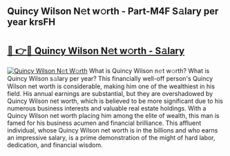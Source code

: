 ## Quincy Wilson N𝚎t w𝚘rth - Part-M4F S𝚊lary per year krsFH

# <h2><a href="http://gc0y1n6.nevu.top/?p=Quincy+Wilson">🔗 👉🔴 Quincy Wilson N𝚎t w𝚘rth - S𝚊lary</a></h2>

[![Quincy Wilson N𝚎t W𝚘rth](https://i.imgur.com/Oavwk0R.jpeg)](http://gc0y1n6.nevu.top/?p=Quincy+Wilson)
What is Quincy Wilson n𝚎t w𝚘rth? What is Quincy Wilson s𝚊lary per year?
This financially well-off person's Quincy Wilson net worth is considerable, making him one of the wealthiest in his field. His annual earnings are substantial, but they are overshadowed by Quincy Wilson net worth, which is believed to be more significant due to his numerous business interests and valuable real estate holdings. With a Quincy Wilson net worth placing him among the elite of wealth, this man is famed for his business acumen and financial brilliance. This affluent individual, whose Quincy Wilson net worth is in the billions and who earns an impressive salary, is a prime demonstration of the might of hard labor, dedication, and financial wisdom.
